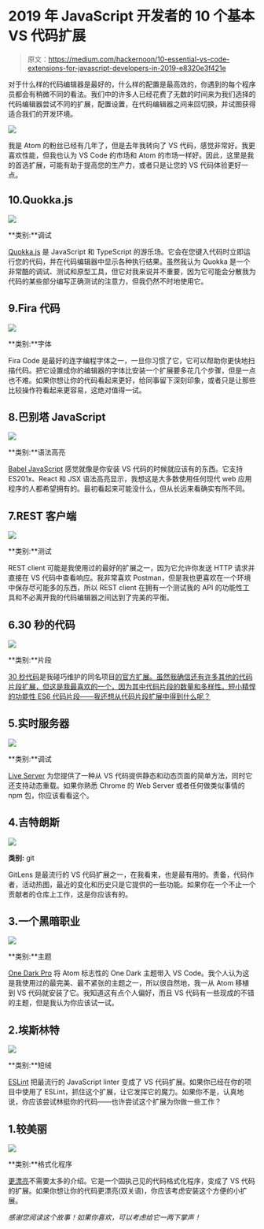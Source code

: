 # 2019 年 JavaScript 开发者的 10 个基本 VS 代码扩展

> 原文：<https://medium.com/hackernoon/10-essential-vs-code-extensions-for-javascript-developers-in-2019-e8320e3f421e>

对于什么样的代码编辑器是最好的，什么样的配置是最高效的，你遇到的每个程序员都会有稍微不同的看法。我们中的许多人已经花费了无数的时间来为我们选择的代码编辑器尝试不同的扩展，配置设置，在代码编辑器之间来回切换，并试图获得适合我们的开发环境。

![](img/e4c40fe908aec28ae0216e9e5db97330.png)

我是 Atom 的粉丝已经有几年了，但是去年我转向了 VS 代码，感觉非常好。我更喜欢性能，但我也认为 VS Code 的市场和 Atom 的市场一样好。因此，这里是我的首选扩展，可能有助于提高您的生产力，或者只是让您的 VS 代码体验更好一点。

## 10.Quokka.js

![](img/91af9680a8f0e1770fc4bb97424cd6bc.png)

**类别:**调试

[Quokka.js](https://marketplace.visualstudio.com/items?itemName=WallabyJs.quokka-vscode) 是 JavaScript 和 TypeScript 的游乐场。它会在您键入代码时立即运行您的代码，并在代码编辑器中显示各种执行结果。虽然我认为 Quokka 是一个非常酷的调试、测试和原型工具，但它对我来说并不重要，因为它可能会分散我为代码的某些部分编写正确测试的注意力，但我仍然不时地使用它。

## 9.Fira 代码

![](img/7722feab293206408d6102949f3a8112.png)

**类别:**字体

Fira Code 是最好的连字编程字体之一，一旦你习惯了它，它可以帮助你更快地扫描代码。把它设置成你的编辑器的字体比安装一个扩展要多花几个步骤，但是一点也不难。如果你想让你的代码看起来更好，给同事留下深刻印象，或者只是让那些比较操作符看起来更容易，这绝对值得一试。

## 8.巴别塔 JavaScript

![](img/1650e2e583b68c14f7b5905848cc063e.png)

**类别:**语法高亮

[Babel JavaScript](https://marketplace.visualstudio.com/items?itemName=mgmcdermott.vscode-language-babel) 感觉就像是你安装 VS 代码的时候就应该有的东西。它支持 ES201x、React 和 JSX 语法高亮显示，我想这是大多数使用任何现代 web 应用程序的人都希望拥有的。最初看起来可能没什么，但从长远来看确实有所不同。

## 7.REST 客户端

![](img/b650891ac55d1d1a58bb59ff974ecea5.png)

**类别:**测试

REST client 可能是我使用过的最好的扩展之一，因为它允许你发送 HTTP 请求并直接在 VS 代码中查看响应。我非常喜欢 Postman，但是我也更喜欢在一个环境中保存尽可能多的东西，所以 REST client 在拥有一个测试我的 API 的功能性工具和不必离开我的代码编辑器之间达到了完美的平衡。

## 6.30 秒的代码

![](img/bc0d15185872f87b7af152886a391e5b.png)

**类别:**片段

[30 秒代码](https://marketplace.visualstudio.com/items?itemName=30-seconds.30-seconds-of-code)是我碰巧维护的同名项目[的官方扩展。虽然我确信还有许多其他的代码片段扩展，但这是我最喜欢的一个，因为其中代码片段的数量和多样性。短小精悍的功能性 ES6 代码片段——我还想从代码片段扩展中得到什么呢？](https://github.com/30-seconds/30-seconds-of-code)

## 5.实时服务器

![](img/fb7939dd2cf1a2141380c48628f3639b.png)

**类别:**调试

[Live Server](https://marketplace.visualstudio.com/items?itemName=ritwickdey.LiveServer) 为您提供了一种从 VS 代码提供静态和动态页面的简单方法，同时它还支持动态重载。如果你熟悉 Chrome 的 Web Server 或者任何做类似事情的 npm 包，你应该看看这个。

## 4.吉特朗斯

![](img/3e0800588e924c2ef0110dc1bc072bbd.png)

**类别:** git

GitLens 是最流行的 VS 代码扩展之一，在我看来，也是最有用的。责备，代码作者，活动热图，最近的变化和历史只是它提供的一些功能。如果你在一个不止一个贡献者的仓库上工作，这是你应该有的。

## 3.一个黑暗职业

![](img/eb6dc1d5eb2f40cead0112a90b90af47.png)

**类别:**主题

[One Dark Pro](https://marketplace.visualstudio.com/items?itemName=zhuangtongfa.Material-theme) 将 Atom 标志性的 One Dark 主题带入 VS Code。我个人认为这是我使用过的最完美、最不紧张的主题之一，所以很自然地，我一从 Atom 移植到 VS 代码就安装了它。我知道这有点个人偏好，而且 VS 代码有一些现成的不错的主题，但是我认为你应该试一试。

## 2.埃斯林特

![](img/8d82c5b3bdbabd406251d8755f0e3395.png)

**类别:**短绒

[ESLint](https://marketplace.visualstudio.com/items?itemName=dbaeumer.vscode-eslint) 把最流行的 JavaScript linter 变成了 VS 代码扩展。如果你已经在你的项目中使用了 ESLint，抓住这个扩展，让它发挥它的魔力。如果你不是，认真地说，你应该尝试林挺你的代码——也许尝试这个扩展为你做一些工作？

## 1.较美丽

![](img/156491c8908defccd02a299b70881464.png)

**类别:**格式化程序

[更漂亮](https://marketplace.visualstudio.com/items?itemName=esbenp.prettier-vscode)不需要太多的介绍。它是一个固执己见的代码格式化程序，变成了 VS 代码的扩展。如果你想让你的代码更漂亮(双关语)，你应该考虑安装这个方便的小扩展。

*感谢您阅读这个故事！如果你喜欢，可以考虑给它一两下掌声！*